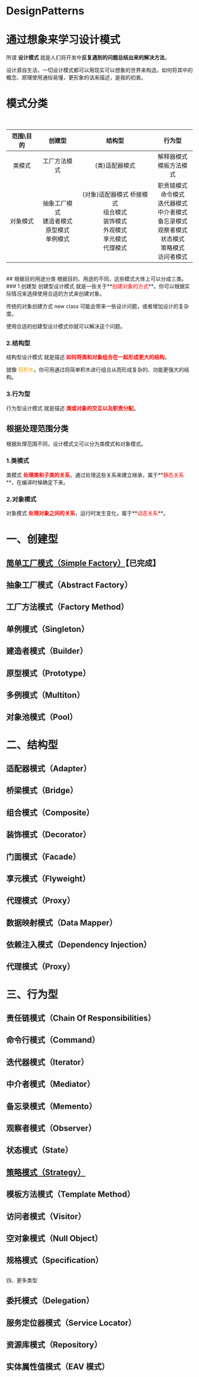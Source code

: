 # DesignPatterns
# 通过想象来学习设计模式 
所谓 **设计模式** 就是人们将开发中**反复遇到的问题总结出来的解决方法**。

设计源自生活，一切设计模式都可以用现实可以想象的世界来构造。如何将其中的概念、原理使用通俗易懂，更形象的话来描述，是我的初衷。
# 模式分类
<br />

| 范围\目的 |                            创建型                            |                            结构型                            |                            行为型                            |
| :-------: | :----------------------------------------------------------: | :----------------------------------------------------------: | :----------------------------------------------------------: |
|  类模式   |                         工厂方法模式                         |                        (类)适配器模式                        |             解释器模式 <br />模板方法模式<br />              |
| 对象模式  | 抽象工厂模式<br />建造者模式<br />原型模式<br />单例模式<br /> | (对象)适配器模式 桥接模式<br />组合模式<br />装饰模式<br />外观模式<br />享元模式<br />代理模式<br /> | 职责链模式<br />命令模式<br />迭代器模式<br />中介者模式<br />备忘录模式<br />观察者模式<br />状态模式<br />策略模式<br />访问者模式<br /> |

<br />
## 根据目的用途分类
根据目的、用途的不同，这些模式大体上可以分成三类。
### 1.创建型
创建型设计模式 就是一些关于**<span style="color:red;">创建对象的方式</span>**。你可以根据实际情况来选择使用合适的方式来创建对象。

传统的对象创建方式 new class 可能会带来一些设计问题，或者增加设计的复杂度。

使用合适的创建型设计模式你就可以解决这个问题。
### 2.结构型
结构型设计模式 就是描述 **<span style="color:red;">如何将类和对象组合在一起形成更大的结构</span>**。

就像 <span style="color:orange;">搭积木</span>，你可用通过将简单积木进行组合从而形成复杂的、功能更强大的结构。
### 3.行为型
行为型设计模式 就是描述 **<span style="color:red;">类或对象的交互以及职责分配</span>**。
## 根据处理范围分类
根据处理范围不同，设计模式又可以分为类模式和对象模式。
### 1.类模式
类模式 **<span style="color:red;">处理类和子类的关系</span>**，通过处理这些关系来建立继承，属于**<span style="color:red;">静态关系</span>**，在编译时候确定下来。
### 2.对象模式
对象模式 **<span style="color:red;">处理对象之间的关系</span>**，运行时发生变化，属于**<span style="color:red;">动态关系</span>**。

# 一、创建型

## [简单工厂模式（Simple Factory）](https://github.com/qqqwed/DesignPatterns/tree/master/Creational/SimpleFactory)【已完成】
## 抽象工厂模式（Abstract Factory）
## 工厂方法模式（Factory Method）
## 单例模式（Singleton）
## 建造者模式（Builder）
## 原型模式（Prototype）
## 
## 多例模式（Multiton）
## 对象池模式（Pool）


# 二、结构型

## 适配器模式（Adapter）
## 桥梁模式（Bridge）
## 组合模式（Composite）
## 装饰模式（Decorator）
## 门面模式（Facade）
## 享元模式（Flyweight）
## 代理模式（Proxy）
## 

## 数据映射模式（Data Mapper）
## 依赖注入模式（Dependency Injection）
## 代理模式（Proxy）

# 三、行为型

## 责任链模式（Chain Of Responsibilities）
## 命令行模式（Command）
## 迭代器模式（Iterator）
## 中介者模式（Mediator）
## 备忘录模式（Memento）
## 观察者模式（Observer）
## 状态模式（State）
## [策略模式（Strategy）]()
## 模板方法模式（Template Method）
## 访问者模式（Visitor）
## 
## 空对象模式（Null Object）
## 规格模式（Specification）
## 

四、更多类型

## 委托模式（Delegation）
## 服务定位器模式（Service Locator）
## 资源库模式（Repository）
## 实体属性值模式（EAV 模式）